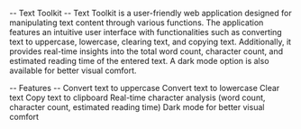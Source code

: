 -- Text Toolkit --
Text Toolkit is a user-friendly web application designed for manipulating text content through various functions. The application features an intuitive user interface with functionalities such as converting text to uppercase, lowercase, clearing text, and copying text. Additionally, it provides real-time insights into the total word count, character count, and estimated reading time of the entered text. A dark mode option is also available for better visual comfort.

-- Features --
Convert text to uppercase
Convert text to lowercase
Clear text
Copy text to clipboard
Real-time character analysis (word count, character count, estimated reading time)
Dark mode for better visual comfort